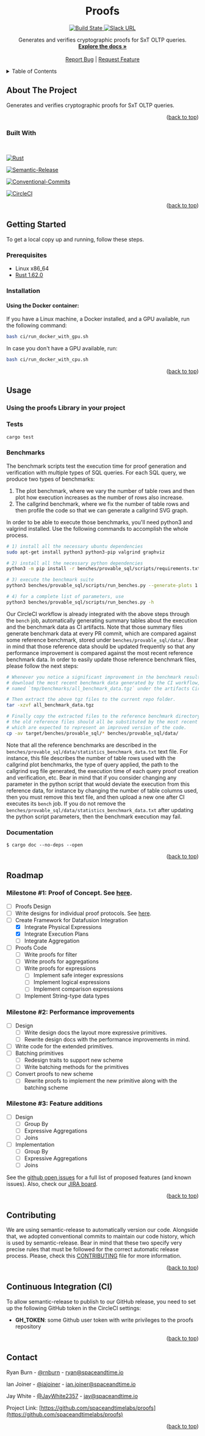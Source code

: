 <div id="top"></div>

<!-- PROJECT LOGO -->
<br />
<div align="center">
  <h1 align="center">Proofs</h1>

  <a href="https://dl.circleci.com/status-badge/redirect/gh/spaceandtimelabs/proofs/tree/main">
    <img alt="Build State" src="https://dl.circleci.com/status-badge/img/gh/spaceandtimelabs/proofs/tree/main.svg?style=svg&circle-token=b65006a5aecc40183a7eaad478fbbcf7b0a50337">
  </a>
  <a href="https://spaceandtimeworkspace.slack.com">
    <img alt="Slack URL" src="https://img.shields.io/badge/slack-@spaceandtimeworkspace-yellow.svg?logo=slack">
  </a>

  <p align="center">
    Generates and verifies cryptographic proofs for SxT OLTP queries.
    <br />
    <a href="https://github.com/spaceandtimelabs/proofs"><strong>Explore the docs »</strong></a>
    <br />
    <br />
    <a href="https://space-and-time.atlassian.net/jira/software/c/projects/PROOF/boards/6/backlog">Report Bug</a>
    |
    <a href="https://space-and-time.atlassian.net/jira/software/c/projects/PROOF/boards/6/backlog">Request Feature</a>
  </p>
</div>

<!-- TABLE OF CONTENTS -->
<details>
  <summary>Table of Contents</summary>
  <ol>
    <li>
      <a href="#about-the-project">About The Project</a>
      <ul>
        <li><a href="#built-with">Built With</a></li>
      </ul>
    </li>
    <li>
      <a href="#getting-started">Getting Started</a>
      <ul>
        <li><a href="#prerequisites">Prerequisites</a></li>
        <li><a href="#installation">Installation</a></li>
      </ul>
    </li>
    <li><a href="#usage">Usage</a></li>
    <li><a href="#roadmap">Roadmap</a></li>
    <li><a href="#contributing">Contributing</a></li>
    <li><a href="#license">License</a></li>
    <li><a href="#contact">Contact</a></li>
    <li><a href="#acknowledgments">Acknowledgments</a></li>
  </ol>
</details>

<!-- ABOUT THE PROJECT -->
## About The Project

Generates and verifies cryptographic proofs for SxT OLTP queries.

<p align="right">(<a href="#top">back to top</a>)</p>

### Built With

<br />

[![Rust][Rust]][rust-url]

[![Semantic-Release][Semantic-Release]][semantic-release-url]

[![Conventional-Commits][Conventional-Commits]][conventional-commits-url]

[![CircleCI][CircleCI]][circleci-url]

<p align="right">(<a href="#top">back to top</a>)</p>

## Getting Started

To get a local copy up and running, follow these steps.

### Prerequisites

* Linux x86_64
* [Rust 1.62.0](https://www.rust-lang.org/tools/install)

### Installation

#### Using the Docker container:

If you have a Linux machine, a Docker installed, and a GPU available, run the following command:

```bash
bash ci/run_docker_with_gpu.sh
```

In case you don't have a GPU available, run:

```bash
bash ci/run_docker_with_cpu.sh
```

<p align="right">(<a href="#top">back to top</a>)</p>

<!-- USAGE EXAMPLES -->
## Usage

### Using the proofs Library in your project


### Tests

```bash
cargo test
```

### Benchmarks

The benchmark scripts test the execution time for proof generation and verification with multiple types of SQL queries. For each SQL query, we produce two types of benchmarks:

1) The plot benchmark, where we vary the number of table rows and then plot how execution increases as the number of rows also increase.
2) The callgrind benchmark, where we fix the number of table rows and then profile the code so that we can generate a callgrind SVG graph.

In order to be able to execute those benchmarks, you'll need python3 and valgrind installed. Use the following commands to accomplish the whole process.

```bash
# 1) install all the necessary ubuntu dependencies
sudo apt-get install python3 python3-pip valgrind graphviz

# 2) install all the necessary python dependencies
python3 -m pip install -r benches/provable_sql/scripts/requirements.txt

# 3) execute the benchmark suite
python3 benches/provable_sql/scripts/run_benches.py --generate-plots 1 --generate-callgrind 1 --open-html 1

# 4) for a complete list of parameters, use
python3 benches/provable_sql/scripts/run_benches.py -h
```

Our CircleCI workflow is already integrated with the above steps through the `bench` job, automatically generating summary tables about the execution and the benchmark data as CI artifacts. Note that those summary files generate benchmark data at every PR commit, which are compared against some reference benchmark, stored under `benches/provable_sql/data/`. Bear in mind that those reference data should be updated frequently so that any performance improvement
is compared against the most recent reference benchmark data. In order to easily update those reference benchmark files, please follow the next steps:

```bash
# Whenever you notice a significant improvement in the benchmark results,
# download the most recent benchmark data generated by the CI workflow, 
# named `tmp/benchmarks/all_benchmark_data.tgz` under the artifacts CircleCI tab.

# Then extract the above tgz files to the current repo folder.
tar -xzvf all_benchmark_data.tgz

# Finally copy the extracted files to the reference benchmark directory
# the old reference files should all be substituted by the most recent ones,
# which are expected to represent an improved version of the code.
cp -av target/benches/provable_sql/* benches/provable_sql/data/
```

Note that all the reference benchmarks are described in the `benches/provable_sql/data/statistics_benchmark_data.txt` text file. For instance, this file describes the number of table rows used with the callgrind plot benchmarks, the type of query applied, the path to the callgrind svg file generated, the execution time of each query proof creation and verification, etc. Bear in mind that if you consider changing any parameter in the python script that would deviate the execution from this reference data, for instance by changing the number of table columns used, then you must remove this text file, and then upload a new one after CI executes its `bench` job. If you do not remove the `benches/provable_sql/data/statistics_benchmark_data.txt` after updating the python script parameters, then the benchmark execution may fail.

### Documentation

```
$ cargo doc --no-deps --open
```

<p align="right">(<a href="#top">back to top</a>)</p>

<!-- ROADMAP -->
## Roadmap

### Milestone #1: Proof of Concept. See [here](https://github.com/spaceandtimelabs/proofs/blob/main/docs/proof-of-sql-alpha.md).
- [ ] Proofs Design
- [ ] Write designs for individual proof protocols. See [here](https://github.com/spaceandtimelabs/proofs/blob/main/docs/protocols/pips-sql-alpha.md).
- [ ] Create Framework for Datafusion Integration
    - [x] Integrate Physical Expressions
    - [x] Integrate Execution Plans
    - [ ] Integrate Aggregation
- [ ] Proofs Code
    - [ ] Write proofs for filter
    - [ ] Write proofs for aggregations
    - [ ] Write proofs for expressions
        - [ ] Implement safe integer expressions
        - [ ] Implement logical expressions
        - [ ] Implement comparison expressions
    - [ ] Implement String-type data types
### Milestone #2: Performance improvements
- [ ] Design
    - [ ] Write design docs the layout more expressive primitives.
    - [ ] Rewrite design docs with the performance improvements in mind.
- [ ] Write code for the extended primitives.
- [ ] Batching primitives
    - [ ] Redesign traits to support new scheme
    - [ ] Write batching methods for the primitives
- [ ] Convert proofs to new scheme
    - [ ] Rewrite proofs to implement the new primitive along with the batching scheme
### Milestone #3: Feature additions
- [ ] Design
    - [ ] Group By
    - [ ] Expressive Aggregations
    - [ ] Joins
- [ ] Implementation
    - [ ] Group By
    - [ ] Expressive Aggregations
    - [ ] Joins

See the [github open issues](https://github.com/spaceandtimelabs/proofs/issues) for a full list of proposed features (and known issues). Also, check our [JIRA board](https://space-and-time.atlassian.net/jira/software/c/projects/PROOF/boards/6/backlog).

<p align="right">(<a href="#top">back to top</a>)</p>

<!-- CONTRIBUTING -->
## Contributing

We are using semantic-release to automatically version our code. Alongside that, we adopted conventional commits to maintain our code history, which is used by semantic-release. Bear in mind that these two specify very precise rules that must be followed for the correct automatic release process. Please, check this [CONTRIBUTING](CONTRIBUTING.md) file for more information.

<p align="right">(<a href="#top">back to top</a>)</p>

## Continuous Integration (CI)

To allow semantic-release to publish to our GitHub release, you need to set up the following GitHub token in the CircleCI settings:

- **GH_TOKEN**: some Github user token with write privileges to the proofs repository

<p align="right">(<a href="#top">back to top</a>)</p>

<!-- CONTACT -->
## Contact

Ryan Burn - [@rnburn](https://github.com/rnburn) - ryan@spaceandtime.io

Ian Joiner - [@iajoiner](https://github.com/iajoiner) - ian.joiner@spaceandtime.io

Jay White - [@JayWhite2357](https://github.com/JayWhite2357) - jay@spaceandtime.io

Project Link: [https://github.com/spaceandtimelabs/proofs](https://github.com/spaceandtimelabs/proofs)

<p align="right">(<a href="#top">back to top</a>)</p>

[Semantic-Release]: https://img.shields.io/badge/semantic--release-6.0.3-blue
[semantic-release-url]: https://github.com/semantic-release/github

[Conventional-Commits]: https://img.shields.io/badge/conventional--commits-1.0.0-blue
[conventional-commits-url]: https://www.conventionalcommits.org/en/v1.0.0/

[CircleCI]: https://img.shields.io/badge/circleci-2.1-blue
[circleci-url]: https://circleci.com/

[Rust]: https://img.shields.io/badge/rust-1.62.0-blue
[rust-url]: https://www.rust-lang.org/
